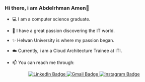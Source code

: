 ### Hi there, i am Abdelrhman Amen👋

- 💻 I am a computer science graduate. 
- 🌱 I have a great passion discovering the IT world. 
- ✨ Helwan University is where my passion began. 
- ☁️ Currently, i am a Cloud Architecture Trainee at ITI. 
 
- 📫 You can reach me through: 
<div id="badges" align=center>
  <a href="https://www.linkedin.com/in/abdelrhman-amen/">
    <img src="https://img.shields.io/badge/LinkedIn-blue?style=for-the-badge&logo=linkedin&logoColor=white" alt="LinkedIn Badge"/>
  </a>
  <a href="mailto:abdelrhmaanamen@gmail.com">
    <img src="https://img.shields.io/badge/Gmail-D14836?style=for-the-badge&logo=gmail&logoColor=white" alt="Gmail Badge"/>
  </a>
  <a href="https://www.instagram.com/abdelrhman9749/">
    <img src="https://img.shields.io/badge/Instagram-E4405F?style=for-the-badge&logo=instagram&logoColor=white" alt="Instagram Badge"/>
  </a>
</div>
